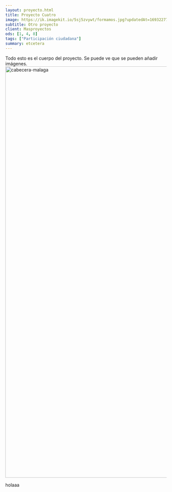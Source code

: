 ```yaml
---
layout: proyecto.html
title: Proyecto Cuatro
image: https://ik.imagekit.io/5sj5zvywt/formamos.jpg?updatedAt=1693227703424
subtitle: Otro proyecto
client: Masproyectos
ods: [1, 4, 8]
tags: ["Participación ciudadana"]
summary: etcetera
---
```


Todo esto es el cuerpo del proyecto. Se puede ve que se pueden añadir imágenes.
<img width="1280" alt="cabecera-malaga" src="https://github.com/dzenreda/new.enreda.coop/assets/82654816/8883ab7a-8a05-458e-bb4d-1732b179af7d">

holaaa
